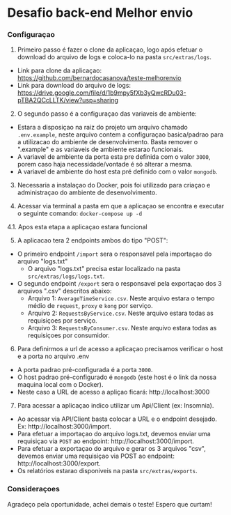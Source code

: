 # Desafio back-end Melhor envio

### Configuraçao

1. Primeiro passo é fazer o clone da aplicaçao, logo após efetuar o download do arquivo de logs e coloca-lo na pasta `src/extras/logs`.
  - Link para clone da aplicaçao: https://github.com/bernardocasanova/teste-melhorenvio
  - Link para download do arquivo de logs: https://drive.google.com/file/d/1b9mpy5fXb3yQwcRDu03-pTBA2QCcLLTK/view?usp=sharing

2. O segundo passo é a configuraçao das variaveis de ambiente:
  - Estara a disposiçao na raiz do projeto um arquivo chamado `.env.example`, neste arquivo contem a configuraçao basica/padrao para a utilizacao do ambiente de desenvolvimento. Basta remover o ".example" e as variaveis de ambiente estarao funcionais.
  - A variavel de ambiente da porta esta pre definida com o valor `3000`, porem caso haja necessidade/vontade é só alterar a mesma.
  - A variavel de ambiente do host esta pré definido com o valor `mongodb`.

3. Necessaria a instalaçao do Docker, pois foi utilizado para criaçao e administraçao do ambiente de desenvolvimento.

4. Acessar via terminal a pasta em que a aplicaçao se encontra e executar o seguinte comando: `docker-compose up -d`

4.1. Apos esta etapa a aplicaçao estara funcional

5. A aplicacao tera 2 endpoints ambos do tipo "POST":
  - O primeiro endpoint `/import` sera o responsavel pela importaçao do arquivo "logs.txt"
    - O arquivo "logs.txt" precisa estar localizado na pasta `src/extras/logs/logs.txt`.
  - O segundo endpoint `/export` sera o responsavel pela exportaçao dos 3 arquivos ".csv" descritos abaixo:
    - Arquivo 1: `AverageTimeService.csv`. Neste arquivo estara o tempo médio de `request`, `proxy` e `kong` por serviço.
    - Arquivo 2: `RequestsByService.csv`. Neste arquivo estara todas as requisiçoes por serviço.
    - Arquivo 3: `RequestsByConsumer.csv`. Neste arquivo estara todas as requisiçoes por consumidor.

6. Para definirmos a url de acesso a aplicaçao precisamos verificar o host e a porta no arquivo .env
  - A porta padrao pré-configurada é a porta `3000`.
  - O host padrao pré-configurado é `mongodb` (este host é o link da nossa maquina local com o Docker).
  - Neste caso a URL de acesso a apliçao ficará: http://localhost:3000

7. Para acessar a aplicaçao indico utilizar um Api/Client (ex: Insomnia).
  - Ao acessar via API/Client basta colocar a URL e o endpoint desejado. Ex: http://localhost:3000/import.
  - Para efetuar a importaçao do arquivo logs.txt, devemos enviar uma requisiçao via `POST` ao endpoint: http://localhost:3000/import.
  - Para efetuar a exportaçao do arquivo e gerar os 3 arquivos "csv", devemos enviar uma requisiçao via POST ao endpoint: http://localhost:3000/export.
  - Os relatórios estarao disponiveis na pasta `src/extras/exports`.

### Consideraçoes

Agradeço pela oportunidade, achei demais o teste! Espero que curtam!
